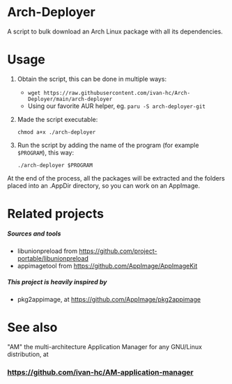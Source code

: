 # Arch-Deployer
A script to bulk download an Arch Linux package with all its dependencies.

# Usage
1. Obtain the script, this can be done in multiple ways:
  
    - `wget https://raw.githubusercontent.com/ivan-hc/Arch-Deployer/main/arch-deployer`
    - Using our favorite AUR helper, eg. `paru -S arch-deployer-git`
     
2. Made the script executable:  

     `chmod a+x ./arch-deployer`

3. Run the script by adding the name of the program (for example `$PROGRAM`), this way:

     `./arch-deployer $PROGRAM`

At the end of the process, all the packages will be extracted and the folders placed into an .AppDir directory, so you can work on an AppImage.

# Related projects
##### Sources and tools
- libunionpreload from https://github.com/project-portable/libunionpreload
- appimagetool from https://github.com/AppImage/AppImageKit

##### This project is heavily inspired by
- pkg2appimage, at https://github.com/AppImage/pkg2appimage

# See also
"AM" the multi-architecture Application Manager for any GNU/Linux distribution, at

### https://github.com/ivan-hc/AM-application-manager

